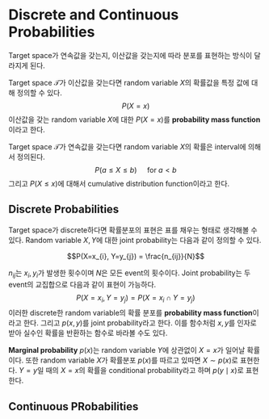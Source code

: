 # Discrete and Continuous Probabilities

Target space가 연속값을 갖는지, 이산값을 갖는지에 따라 분포를 표현하는 방식이 달라지게 된다. 

Target space $\mathcal{T}$가 이산값을 갖는다면 random variable $X$의 확률값을 특정 값에 대해 정의할 수 있다.
$$P(X=x)$$
이산값을 갖는 random variable $X$에 대한 $P(X=x)$를 **probability mass function**이라고 한다.

Target space $\mathcal{T}$가 연속값을 갖는다면 random variable $X$의 확률은 interval에 의해서 정의된다.
$$P(a \leqslant X \leqslant b) \quad \text{ for } a < b$$
그리고 $P(X \leqslant x)$에 대해서 cumulative distribution function이라고 한다.

## Discrete Probabilities

Target space가 discrete하다면 확률분포의 표현은 표를 채우는 형태로 생각해볼 수 있다. Random variable $X, Y$에 대한 joint probability는 다음과 같이 정의할 수 있다.

$$P(X=x_{i}, Y=y_{j}) = \frac{n_{ij}}{N}$$

$n_{ij}$는 $x_{i}, y_{i}$가 발생한 횟수이며 $N$은 모든 event의 횟수이다. Joint probability는 두 event의 교집합으로 다음과 같이 표현이 가능하다.
$$P\left(X=x_{i}, Y=y_{j}\right)=P\left(X=x_{i} \cap Y=y_{j}\right)$$
이러한 discrete한 random variable의 확률 분포를 **probability mass function**이라고 한다. 그리고 $p(x,y)$를 joint probability라고 한다. 이를 함수처럼 $x, y$를 인자로 받아 실수인 확률을 반환하는 함수로 바라볼 수도 있다.

**Marginal probability** $p(x)$는 random variable $Y$에 상관없이 $X=x$가 일어날 확률이다. 또한 random variable $X$가 확률분포 $p(x)$를 따르고 있따면 $X \sim p(x)$로 표현한다. $Y=y$일 때의 $X=x$의 확률을 conditional probability라고 하며 $p(y\mid x)$로 표현한다.


## Continuous PRobabilities